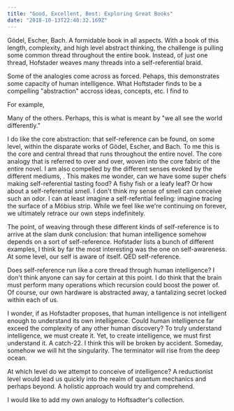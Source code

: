 ```yaml
---
title: "Good, Excellent, Best: Exploring Great Books"
date: "2018-10-13T22:40:32.169Z"
---
```


Gödel, Escher, Bach. A formidable book in all aspects. With a book of this length, complexity, and high level abstract thinking, the challenge is pulling some common thread throughout the entire book. Instead, of just one thread, Hofstader weaves many threads into a self-referential braid.

Some of the analogies come across as forced. Pehaps, this demonstrates some capacity of human intelligence. What Hoftstader finds to be a compelling "abstraction" accross ideas, concepts, etc. I find to 

For example, 

Many of the others. Perhaps, this is what is meant by "we all see the world differently."

I do like the core abstraction: that self-reference can be found, on some level, within the disparate works of Gödel, Escher, and Bach. To me this is the core and central thread that runs throughout the entire novel. The core analogy that is referred to over and over, woven into the core fabric of the entire novel. I am also compelled by the different senses evoked by the different mediums, . This makes me wonder, can we have some super chefs making self-referential tasting food? A fishy fish or a leafy leaf? Or how about a self-referential smell. I don't think my sense of smell can conceive such an odor. I can at least imagine a self-refential feeling: imagine tracing the surface of a Möbius strip. While we feel like we're continuing on forever, we ultimately retrace our own steps indefinitely.

The point, of weaving through these different kinds of self-reference is to arrive at the slam dunk conclusion: that human intelligence somehow depends on a sort of self-reference. Hofstader lists a bunch of different examples, I think by far the most interesting was the one on self-awareness. At some level, our self is aware of itself. QED self-reference. 

Does self-reference run like a core thread through human intelligence?
I don't think anyone can say for certain at this point. I do think that the brain must perform many operations which recursion could boost the power of. Of course, our own hardware is abstracted away, a tantalizing secret locked within each of us.


I wonder, if as Hofstadter proposes, that human intelligence is not intelligent enough to understand its own intelligence. Could human intelligence far exceed the complexity of any other human discovery? To truly understand intelligence, we must create it. Yet, to create intelligence, we must first understand it. A catch-22. I think this will be broken by accident. Someday, somehow we will hit the singularity. The terminator will rise from the deep ocean. 

At which level do we attempt to conceive of intelligence?
A reductionist level would lead us quickly into the realm of quantum mechanics and perhaps beyond. A holistic approach would try and comprehend.

I would like to add my own analogy to Hoftsadter's collection. 
